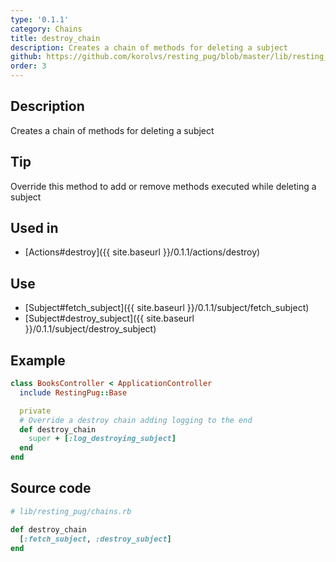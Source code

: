 ```yaml
---
type: '0.1.1'
category: Chains
title: destroy_chain
description: Creates a chain of methods for deleting a subject
github: https://github.com/korolvs/resting_pug/blob/master/lib/resting_pug/chains.rb#L61
order: 3
---
```


## Description
Creates a chain of methods for deleting a subject

## Tip
Override this method to add or remove methods executed while deleting a subject

## Used in
- [Actions#destroy]({{ site.baseurl  }}/0.1.1/actions/destroy)

## Use
- [Subject#fetch_subject]({{ site.baseurl  }}/0.1.1/subject/fetch_subject)
- [Subject#destroy_subject]({{ site.baseurl  }}/0.1.1/subject/destroy_subject)

## Example
```ruby
class BooksController < ApplicationController
  include RestingPug::Base

  private
  # Override a destroy chain adding logging to the end
  def destroy_chain
    super + [:log_destroying_subject]
  end
end
```

## Source code
```ruby
# lib/resting_pug/chains.rb

def destroy_chain
  [:fetch_subject, :destroy_subject]
end
```



